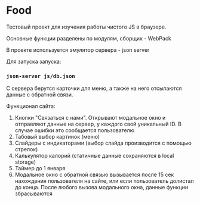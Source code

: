 # Food

Тестовый проект для изучения работы чистого JS в браузере.

Основные функции разделены по модулям, сборщик - WebPack

В проекте используется эмулятор сервера - json server 

Для запуска запуска:
### `json-server js/db.json`


С сервера берутся карточки для меню, а также на него отсылаются данные с обратной связи.

Функционал сайта:
1) Кнопки "Связаться с нами". Открывают модальное окно и отправляют данные на сервер, у каждого свой уникальный ID. В случае ошибки это сообщается пользователю
2) Табовый выбор картинок (меню)
3) Слайдеры с индикаторами (выбор слайда производится с помощью стрелок)
4) Калькулятор калорий (статичные данные сохраняются в local storage)
5) Таймер до 1 января 
6) Модальное окно с обратной связью вызывается после 15 сек нахождения пользователя на сайте, или если пользователь долистал до конца. После любого вызова модального окна, данные функции збрасываются

